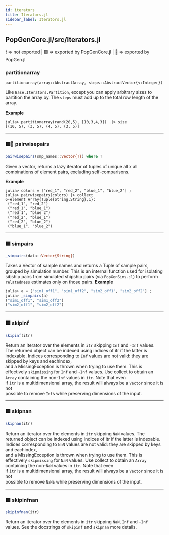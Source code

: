 ```yaml
---
id: iterators
title: Iterators.jl
sidebar_label: Iterators.jl
---
```

## PopGenCore.jl/src/Iterators.jl
❗ => not exported | 
🟪 => exported by PopGenCore.jl | 
🔵 => exported by PopGen.jl

### partitionarray
```juia
partitionarray(array::AbstractArray, steps::AbstractVector{<:Integer})
```
Like `Base.Iterators.Partition`, except you can apply arbitrary sizes to
partition the array by. The `steps` must add up to the total row length
of the array.

**Example**
```
julia> partitionarray(rand(20,5), [10,3,4,3]) .|> size
[(10, 5), (3, 5), (4, 5), (3, 5)]
```

----
### 🟪🔵 pairwisepairs
```julia
pairwisepairs(smp_names::Vector{T}) where T
```
Given a vector, returns a lazy iterator of tuples of unique all x 
all combinations of element pairs, excluding self-comparisons.

**Example**
```
julia> colors = ["red_1", "red_2", "blue_1", "blue_2"] ;
julia> pairwisepairs(colors) |> collect
6-element Array{Tuple{String,String},1}:
 ("red_1", "red_2")
 ("red_1", "blue_1")
 ("red_1", "blue_2")
 ("red_2", "blue_1")
 ("red_2", "blue_2")
 ("blue_1", "blue_2")
```

----
### 🟪 simpairs
```julia
_simpairs(data::Vector{String})
```
Takes a Vector of sample names and returns a Tuple of sample pairs, grouped by simulation
number. This is an internal function used for isolating sibship pairs from simulated shipship
pairs (via `PopGenSims.jl`) to perform `relatedness` estimates only on those pairs.
**Example**
```julia
julia> a = ["sim1_off1", "sim1_off2", "sim2_off1", "sim2_off2"] ;
julia> _simpairs(a)
("sim1_off1", "sim1_off2")
("sim2_off1", "sim2_off2")
```

----
### 🟪 skipinf
```julia
skipinf(itr)
```
Return an iterator over the elements in `itr` skipping `Inf` and `-Inf` values. The returned
object can be indexed using indices of itr if the latter is indexable. Indices
corresponding to `Inf` values are not valid: they are skipped by keys and eachindex,   
and a MissingException is thrown when trying to use them. This is effectively `skipmissing`
for `Inf` and `-Inf` values.
Use collect to obtain an `Array` containing the non-`Inf` values in `itr`. Note that even  
if `itr` is a multidimensional array, the result will always be a `Vector` since it is not   
possible to remove `Inf`s while preserving dimensions of the input.

----
### 🟪 skipnan
```julia
skipnan(itr)
```
Return an iterator over the elements in `itr` skipping `NaN` values. The returned
object can be indexed using indices of itr if the latter is indexable. Indices
corresponding to `NaN` values are not valid: they are skipped by keys and eachindex,   
and a MissingException is thrown when trying to use them. This is effectively `skipmissing`
for `NaN` values.
Use collect to obtain an `Array` containing the non-`NaN` values in `itr`. Note that even  
if `itr` is a multidimensional array, the result will always be a `Vector` since it is not   
possible to remove `NaN`s while preserving dimensions of the input.

----
### 🟪 skipinfnan
```julia
skipinfnan(itr)
```
Return an iterator over the elements in `itr` skipping `NaN`, `Inf` and `-Inf` values.
See the docstrings of `skipinf` and `skipnan` more details.

